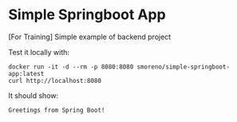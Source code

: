 # Simple Springboot App
[For Training] Simple example of backend project

Test it locally with:
```
docker run -it -d --rm -p 8080:8080 smoreno/simple-springboot-app:latest
curl http://localhost:8080
```

It should show:
```
Greetings from Spring Boot!
```


